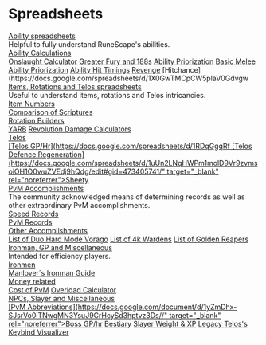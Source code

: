 # Spreadsheets



<div class="flex-vertical whitney theme-dark">
<div class="chat flex-vertical flex-spacer">
<div class="content flex-spacer flex-horizontal">
<div class="flex-spacer flex-vertical messages-wrapper">
<div class="scroller-wrap">
<div class="scroller messages">
<div class="message-group hide-overflow">
<div class="comment">
<div class="message first">
<div class="accessory">

<div class="embed-wrapper">
<div class="embed-color-pill" style="background-color: rgb(0, 153, 255);"></div>
<div class="embed embed-rich">
<div class="embed-content">
<div class="embed-content-inner">

<div class="embed-title" ><u>Ability spreadsheets</u>
</div>
<div class="embed-description markup" >Helpful to fully understand RuneScape's abilities.
</div>
<div class="embed-fields"><div class="embed-field embed-field-inline" ><div class="embed-field-name" ><u>Ability Calculations</u>
</div><div class="embed-field-value markup" ><a title="" href="https://docs.google.com/spreadsheets/d/1mJ1wB-JhmWRnEpI4iRVnyRkP93Dk9lTxefr3bGd3Lnw/" target="_blank" rel="noreferrer">Onslaught Calculator</a>
<a title="" href="https://docs.google.com/spreadsheets/d/1beHYkyPKV-tj8eHlbRDQTRX9GkdFBKhBr89B8fKyuXI/edit#gid=1063393167" target="_blank" rel="noreferrer">Greater Fury and 188s</a>
<a title="" href="https://docs.google.com/spreadsheets/d/1OetEUz4xU5sg7pqmJBkkafmZIye8qoPOXprUPGhin14/edit?usp=sharing" target="_blank" rel="noreferrer">Ability Priorization</a>
<a title="" href="https://docs.google.com/document/d/1qfp33<i>-YUh</i>SOtD8NjchcjY6sL9
[Ability Damage Maths](https://docs.google.com/spreadsheets/d/1dqGWf8SAQZs-Iagg8Qn27r0OoqzWSytLgWxYTv9vud4/" target="_blank" rel="noreferrer">Basic Melee Ability Priorization</a>
<a title="" href="https://docs.google.com/spreadsheets/d/17S4WGJ5iRVxy4kyn3tzrGDQb10O6tKAkNBnl7MaSE64/edit?usp=sharing" target="_blank" rel="noreferrer">Ability Hit Timings</a>
<a title="" href="https://docs.google.com/spreadsheets/d/1cvWVgLMNXwPoeduWS1<i>[Revenge](https://docs.google.com/spreadsheets/d/1cvWVgLMNXwPoeduWS1</i>A-mojizvCruM0inHKrDHUiEQ/edit#gid=0/" target="_blank" rel="noreferrer">Revenge</a>
[Hitchance](https://docs.google.com/spreadsheets/d/1X0GwTMCpCW5plaV0Gdvgw

</div></div></div>
</div>

</div>


</div></div></div></div></div></div></div></div></div></div></div></div>   




<div class="flex-vertical whitney theme-dark">
<div class="chat flex-vertical flex-spacer">
<div class="content flex-spacer flex-horizontal">
<div class="flex-spacer flex-vertical messages-wrapper">
<div class="scroller-wrap">
<div class="scroller messages">
<div class="message-group hide-overflow">
<div class="comment">
<div class="message first">
<div class="accessory">

<div class="embed-wrapper">
<div class="embed-color-pill" style="background-color: rgb(0, 153, 255);"></div>
<div class="embed embed-rich">
<div class="embed-content">
<div class="embed-content-inner">

<div class="embed-title" ><u>Items, Rotations and Telos spreadsheets</u>
</div>
<div class="embed-description markup" >Useful to understand items, rotations and Telos intricancies.
</div>
<div class="embed-fields"><div class="embed-field embed-field-inline" ><div class="embed-field-name" ><u>Item Numbers</u>
</div><div class="embed-field-value markup" ><a title="" href="https://docs.google.com/spreadsheets/d/15R4kYTGZs
[Gear comparisons](https://docs.google.com/spreadsheets/d/1oYtPZcjumdggxNqZYuWtrK-kCdtZo51oL7SExTEIHSw/edit?ouid=113319418153900565046&usp=sheets<i>[Gear comparisons](https://docs.google.com/spreadsheets/d/1oYtPZcjumdggxNqZYuWtrK-kCdtZo51oL7SExTEIHSw/edit?ouid=113319418153900565046&usp=sheets</i>home&ths=true" target="_blank" rel="noreferrer">Comparison of Scriptures</a>

</div></div><div class="embed-field embed-field-inline" ><div class="embed-field-name" ><u>Rotation Builders</u>
</div><div class="embed-field-value markup" ><a title="" href="https://ryyhen.github.io/yarb/" target="_blank" rel="noreferrer">YARB</a>
<a title="" href="http://rs-revolution.herokuapp.com/bar/" target="_blank" rel="noreferrer">Revolution Damage Calculators</a>
<a title="" href="https://docs.google.com/spreadsheets/d/1RLoUtGDYaRWjQ4nA-sYnG1sfhjwe067o

</div></div><div class="embed-field embed-field-inline" ><div class="embed-field-name" ><u>Telos</u>
</div><div class="embed-field-value markup" >[Telos GP/Hr](https://docs.google.com/spreadsheets/d/1RDqGgqRf
[Telos Defence Regeneration](https://docs.google.com/spreadsheets/d/1uUn2LNqHWPm1molD9Vr9zvmsoiOH1O0wuZVEdj9hQdg/edit#gid=473405741/" target="_blank" rel="noreferrer">Sheety</a>

</div></div></div>
</div>

</div>


</div></div></div></div></div></div></div></div></div></div></div></div>   




<div class="flex-vertical whitney theme-dark">
<div class="chat flex-vertical flex-spacer">
<div class="content flex-spacer flex-horizontal">
<div class="flex-spacer flex-vertical messages-wrapper">
<div class="scroller-wrap">
<div class="scroller messages">
<div class="message-group hide-overflow">
<div class="comment">
<div class="message first">
<div class="accessory">

<div class="embed-wrapper">
<div class="embed-color-pill" style="background-color: rgb(0, 153, 255);"></div>
<div class="embed embed-rich">
<div class="embed-content">
<div class="embed-content-inner">

<div class="embed-title" ><u>PvM Accomplishments</u>
</div>
<div class="embed-description markup" >The community acknowledged means of determining records as well as other extraordinary PvM accomplishments.
</div>
<div class="embed-fields"><div class="embed-field embed-field-inline" ><div class="embed-field-name" ><u>Speed Records</u>
</div><div class="embed-field-value markup" ><a title="" href="https://www.pvm-records.com/" target="_blank" rel="noreferrer">PvM Records</a>

</div></div><div class="embed-field embed-field-inline" ><div class="embed-field-name" ><u>Other Accomplishments</u>
</div><div class="embed-field-value markup" ><a title="" href="https://docs.google.com/spreadsheets/u/1/d/e/2PACX-1vSHpx1ihuBT0DesULKLrcR2TOOISjmoaW5gleprnpWGY49N1MRG2a3Y2P<i>Ddq2g2kmaxK0h8NgEiXE</i>/pubhtml#" target="_blank" rel="noreferrer">List of Duo Hard Mode Vorago</a>
<a title="" href="https://docs.google.com/spreadsheets/d/13yKl8ji6Jz3SzBLZgSYneyIzFviDPWeFeJXEY7IUBOk/edit#gid=0" target="_blank" rel="noreferrer">List of 4k Wardens</a>
<a title="" href="https://docs.google.com/spreadsheets/u/1/d/e/2PACX-1vQy3hEk8lRYi90cVnPExymwv9r7YDqZhvSHkza9SRaUuhQh2etEz4Uc8HnGWGLAGUUax-Hw
[Arch Glacor Highscores](https://docs.google.com/spreadsheets/u/2/d/e/2PACX-1vRgqe7L4IiHWgjaI0239KKvBdFeXWWEiliMJvBzlye0MpMqi78AOo-rzOy8g2SRb38e-EZ721htEQrd/pubhtml#" target="_blank" rel="noreferrer">List of Golden Reapers</a>

</div></div></div>
</div>

</div>


</div></div></div></div></div></div></div></div></div></div></div></div>   




<div class="flex-vertical whitney theme-dark">
<div class="chat flex-vertical flex-spacer">
<div class="content flex-spacer flex-horizontal">
<div class="flex-spacer flex-vertical messages-wrapper">
<div class="scroller-wrap">
<div class="scroller messages">
<div class="message-group hide-overflow">
<div class="comment">
<div class="message first">
<div class="accessory">

<div class="embed-wrapper">
<div class="embed-color-pill" style="background-color: rgb(0, 153, 255);"></div>
<div class="embed embed-rich">
<div class="embed-content">
<div class="embed-content-inner">

<div class="embed-title" ><u>Ironman, GP and Miscellaneous</u>
</div>
<div class="embed-description markup" >Intended for efficiency players.
</div>
<div class="embed-fields"><div class="embed-field embed-field-inline" ><div class="embed-field-name" ><u>Ironmen</u>
</div><div class="embed-field-value markup" ><a title="" href="https://docs.google.com/spreadsheets/d/17<i>13tJf3gQoDTMj9hmSFTTM</i>TVG-4TySWF1pPXkTp1w/edit#gid=1777827976/" target="_blank" rel="noreferrer">Manlover´s Ironman Guide</a>

</div></div><div class="embed-field embed-field-inline" ><div class="embed-field-name" ><u>Money related</u>
</div><div class="embed-field-value markup" ><a title="" href="https://docs.google.com/spreadsheets/d/1oJnswFsI7Fi1WuLlgCIW91YWjkFqFxXLz5VCjM0Ooz8/edit" target="_blank" rel="noreferrer">Cost of PvM</a>
<a title="" href="https://runescape.wiki/w/Calculator:Herblore/Overload
[ED GP/hr](https://docs.google.com/spreadsheets/d/1nkzaPeBedOZ<i>[ED GP/hr](https://docs.google.com/spreadsheets/d/1nkzaPeBedOZ</i>7gxwZQE0dX7i-XG8Pz7kkeBSynKiJ90/edit#gid=1627564895" target="_blank" rel="noreferrer">Overload Calculator</a>
<a title="" href="https://docs.google.com/spreadsheets/d/1ArXJgoNxpIyHm5pRCdmT-srP

</div></div><div class="embed-field embed-field-inline" ><div class="embed-field-name" ><u>NPCs, Slayer and Miscellaneous</u>
</div><div class="embed-field-value markup" >[PvM Abbreviations](https://docs.google.com/document/d/1yZmDhx-SJsrVo0iTNwgMN3YsuJ9CrHcySd3hptvz3Ds//" target="_blank" rel="noreferrer">Boss GP/hr</a>
<a title="" href="https://chisel.weirdgloop.org/bestiary/bestiary.json/" target="_blank" rel="noreferrer">Bestiary</a>
<a title="" href="https://docs.google.com/spreadsheets/d/1hYNMQ
[Familiar Comparison](https://docs.google.com/spreadsheets/d/1OUqVu1MSqToZvzOpIOcm7MN3MmOh2tthZKGV8X9-ZIs/edit" target="_blank" rel="noreferrer">Slayer Weight & XP</a>
<a title="" href="https://docs.google.com/spreadsheets/d/1t-eO5ZOABXzp78gxCIiOIAxi7IN95J6XxLNZ1vVKl<i>[Legacy Telos's Keybind Visualizer](https://docs.google.com/spreadsheets/d/1t-eO5ZOABXzp78gxCIiOIAxi7IN95J6XxLNZ1vVKl</i>M/edit#gid=422040911" target="_blank" rel="noreferrer">Legacy Telos's Keybind Visualizer</a>
</div></div></div>
</div>

</div>


</div></div></div></div></div></div></div></div></div></div></div></div>   

